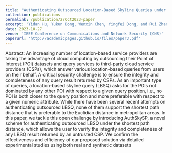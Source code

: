 ```yaml
---
title: "Authenticating Outsourced Location-Based Skyline Queries under Shortest Path Distance"
collection: publications
permalink: /publication/27Oct2023-paper
excerpt: 'Yidan Hu, Yukun Dong, Wenxin Chen, Yingfei Dong, and Rui Zhang. (2023).Orlando, FL, USA, Oct. 2023. <font color='red'> (Best Paper Award)</font>.'
date: 2023-10-27
venue: 'IEEE Conference on Communications and Network Security (CNS)'
paperurl: 'http://academicpages.github.io/files/paper3.pdf'
---
```


Abstract:
An increasing number of location-based service providers are taking the advantage of cloud computing by outsourcing their Point of Interest (POI) datasets and query services to third-party cloud service providers (CSPs), which answer various location-based queries from users on their behalf. A critical security challenge is to ensure the integrity and completeness of any query result returned by CSPs. As an important type of queries, a location-based skyline query (LBSQ) asks for the POIs not dominated by any other POI with respect to a given query position, i.e., no POI is both closer to the query position and more preferable with respect to a given numeric attribute. While there have been several recent attempts on authenticating outsourced LBSQ, none of them support the shortest path distance that is preferable to the Euclidian distance in metropolitan areas. In this paper, we tackle this open challenge by introducing AuthSkySP, a novel scheme for authenticating outsourced LBSQ under the shortest path distance, which allows the user to verify the integrity and completeness of any LBSQ result returned by an untrusted CSP. We confirm the effectiveness and efficiency of our proposed solution via detailed experimental studies using both real and synthetic datasets
